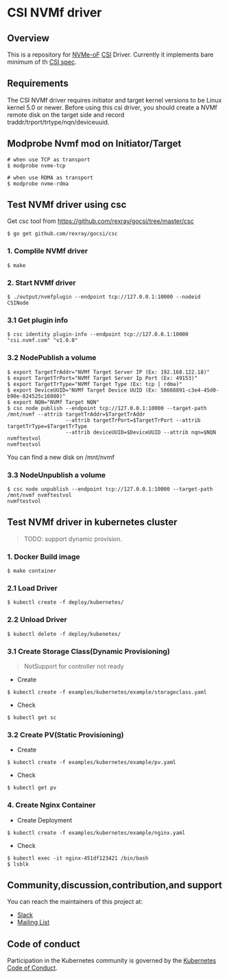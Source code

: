 # CSI NVMf driver

## Overview

This is a repository for [NVMe-oF](https://en.wikipedia.org/wiki/NVM_Express#NVMe-oF) [CSI](https://kubernetes-csi.github.io/docs/) Driver. 
Currently it implements bare minimum of th [CSI spec](https://github.com/container-storage-interface/spec).

## Requirements

The CSI NVMf driver requires initiator and target kernel versions to be Linux kernel 5.0 or newer.
Before using this csi driver, you should create a NVMf remote disk on the target side and record traddr/trport/trtype/nqn/deviceuuid.

## Modprobe Nvmf mod on Initiator/Target

```
# when use TCP as transport
$ modprobe nvme-tcp
```

```
# when use RDMA as transport
$ modprobe nvme-rdma
```

## Test NVMf driver using csc
Get csc tool from https://github.com/rexray/gocsi/tree/master/csc
```
$ go get github.com/rexray/gocsi/csc
```

### 1. Complile NVMf driver
```
$ make
```

### 2. Start NVMf driver

```
$ ./output/nvmfplugin --endpoint tcp://127.0.0.1:10000 --nodeid CSINode
```

### 3.1 Get plugin info
```
$ csc identity plugin-info --endpoint tcp://127.0.0.1:10000
"csi.nvmf.com" "v1.0.0"
```
### 3.2 NodePublish a volume
```
$ export TargetTrAddr="NVMf Target Server IP (Ex: 192.168.122.18)"
$ export TargetTrPort="NVMf Target Server Ip Port (Ex: 49153)"
$ export TargetTrType="NVMf Target Type (Ex: tcp | rdma)"
$ export DeviceUUID="NVMf Target Device UUID (Ex: 58668891-c3e4-45d0-b90e-824525c16080)"
$ export NQN="NVMf Target NQN"
$ csc node publish --endpoint tcp://127.0.0.1:10000 --target-path /mnt/nvmf --attrib targetTrAddr=$TargetTrAddr
                   --attrib targetTrPort=$TargetTrPort --attrib targetTrType=$TargetTrType
                   --attrib deviceUUID=$DeviceUUID --attrib nqn=$NQN nvmftestvol
nvmftestvol
```
You can find a new disk on /mnt/nvmf

### 3.3 NodeUnpublish a volume
```
$ csc node unpublish --endpoint tcp://127.0.0.1:10000 --target-path /mnt/nvmf nvmftestvol
nvmftestvol
```

## Test NVMf driver in kubernetes cluster
> TODO: support dynamic provision.

### 1. Docker Build image
```
$ make container
```

### 2.1 Load Driver
```
$ kubectl create -f deploy/kubernetes/
```
### 2.2 Unload Driver
```
$ kubectl delete -f deploy/kubenetes/
```

### 3.1 Create Storage Class(Dynamic Provisioning) 
> NotSupport for controller not ready
- Create
```
$ kubectl create -f examples/kubernetes/example/storageclass.yaml
```
- Check
```
$ kubectl get sc
```

### 3.2 Create PV(Static Provisioning)
- Create
```
$ kubectl create -f examples/kubernetes/example/pv.yaml
```
- Check
```
$ kubectl get pv
```
### 4. Create Nginx Container
- Create Deployment
```
$ kubectl create -f examples/kubernetes/example/nginx.yaml
```
- Check
```
$ kubectl exec -it nginx-451df123421 /bin/bash
$ lsblk
```

## Community,discussion,contribution,and support

You can reach the maintainers of this project at:
- [Slack](http://slack.k8s.io/)
- [Mailing List](https://groups.google.com/forum/#!forum/kubernetes-dev)

## Code of conduct

Participation in the Kubernetes community is governed by the [Kubernetes Code of Conduct](code-of-conduct.md).